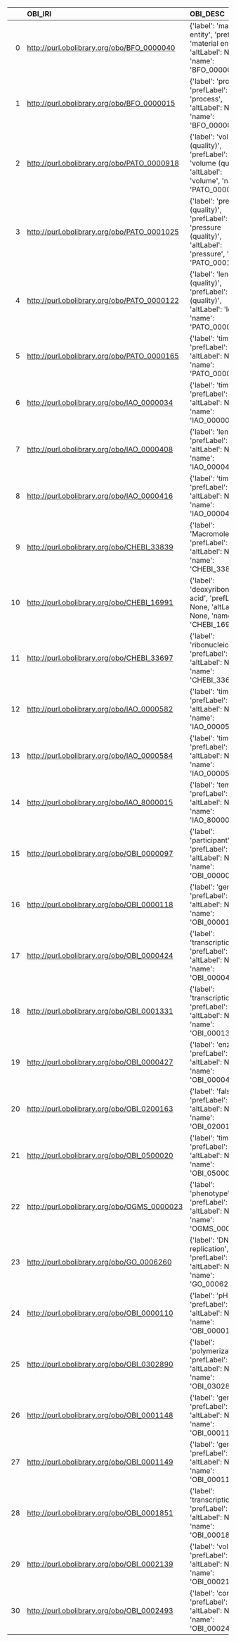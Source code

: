 |    | OBI_IRI                                     | OBI_DESC                                                                                                           | SBO_IRI                              | SBO_DESC                           | SBO_DEF   |
|---:|:--------------------------------------------|:-------------------------------------------------------------------------------------------------------------------|:-------------------------------------|:-----------------------------------|:----------|
|  0 | http://purl.obolibrary.org/obo/BFO_0000040  | {'label': 'material entity', 'prefLabel': 'material entity', 'altLabel': None, 'name': 'BFO_0000040'}              | http://biomodels.net/SBO/SBO_0000240 | {'label': 'material entity'}       | []        |
|  1 | http://purl.obolibrary.org/obo/BFO_0000015  | {'label': 'process', 'prefLabel': 'process', 'altLabel': None, 'name': 'BFO_0000015'}                              | http://biomodels.net/SBO/SBO_0000375 | {'label': 'process'}               | []        |
|  2 | http://purl.obolibrary.org/obo/PATO_0000918 | {'label': 'volume (quality)', 'prefLabel': 'volume (quality)', 'altLabel': 'volume', 'name': 'PATO_0000918'}       | http://biomodels.net/SBO/SBO_0000468 | {'label': 'volume'}                | []        |
|  3 | http://purl.obolibrary.org/obo/PATO_0001025 | {'label': 'pressure (quality)', 'prefLabel': 'pressure (quality)', 'altLabel': 'pressure', 'name': 'PATO_0001025'} | http://biomodels.net/SBO/SBO_0000279 | {'label': 'pressure'}              | []        |
|  4 | http://purl.obolibrary.org/obo/PATO_0000122 | {'label': 'length (quality)', 'prefLabel': 'length (quality)', 'altLabel': 'length', 'name': 'PATO_0000122'}       | http://biomodels.net/SBO/SBO_0000466 | {'label': 'length'}                | []        |
|  5 | http://purl.obolibrary.org/obo/PATO_0000165 | {'label': 'time', 'prefLabel': None, 'altLabel': None, 'name': 'PATO_0000165'}                                     | http://biomodels.net/SBO/SBO_0000345 | {'label': 'time'}                  | []        |
|  6 | http://purl.obolibrary.org/obo/IAO_0000034  | {'label': 'time', 'prefLabel': None, 'altLabel': None, 'name': 'IAO_0000034'}                                      | http://biomodels.net/SBO/SBO_0000345 | {'label': 'time'}                  | []        |
|  7 | http://purl.obolibrary.org/obo/IAO_0000408  | {'label': 'length', 'prefLabel': None, 'altLabel': None, 'name': 'IAO_0000408'}                                    | http://biomodels.net/SBO/SBO_0000466 | {'label': 'length'}                | []        |
|  8 | http://purl.obolibrary.org/obo/IAO_0000416  | {'label': 'time', 'prefLabel': None, 'altLabel': None, 'name': 'IAO_0000416'}                                      | http://biomodels.net/SBO/SBO_0000345 | {'label': 'time'}                  | []        |
|  9 | http://purl.obolibrary.org/obo/CHEBI_33839  | {'label': 'Macromolecule', 'prefLabel': None, 'altLabel': None, 'name': 'CHEBI_33839'}                             | http://biomodels.net/SBO/SBO_0000245 | {'label': 'Macromolecule'}         | []        |
| 10 | http://purl.obolibrary.org/obo/CHEBI_16991  | {'label': 'deoxyribonucleic acid', 'prefLabel': None, 'altLabel': None, 'name': 'CHEBI_16991'}                     | http://biomodels.net/SBO/SBO_0000251 | {'label': 'deoxyribonucleic acid'} | []        |
| 11 | http://purl.obolibrary.org/obo/CHEBI_33697  | {'label': 'ribonucleic acid', 'prefLabel': None, 'altLabel': None, 'name': 'CHEBI_33697'}                          | http://biomodels.net/SBO/SBO_0000250 | {'label': 'ribonucleic acid'}      | []        |
| 12 | http://purl.obolibrary.org/obo/IAO_0000582  | {'label': 'time', 'prefLabel': None, 'altLabel': None, 'name': 'IAO_0000582'}                                      | http://biomodels.net/SBO/SBO_0000345 | {'label': 'time'}                  | []        |
| 13 | http://purl.obolibrary.org/obo/IAO_0000584  | {'label': 'time', 'prefLabel': None, 'altLabel': None, 'name': 'IAO_0000584'}                                      | http://biomodels.net/SBO/SBO_0000345 | {'label': 'time'}                  | []        |
| 14 | http://purl.obolibrary.org/obo/IAO_8000015  | {'label': 'template', 'prefLabel': None, 'altLabel': None, 'name': 'IAO_8000015'}                                  | http://biomodels.net/SBO/SBO_0000645 | {'label': 'template'}              | []        |
| 15 | http://purl.obolibrary.org/obo/OBI_0000097  | {'label': 'participant', 'prefLabel': None, 'altLabel': None, 'name': 'OBI_0000097'}                               | http://biomodels.net/SBO/SBO_0000235 | {'label': 'participant'}           | []        |
| 16 | http://purl.obolibrary.org/obo/OBI_0000118  | {'label': 'gene', 'prefLabel': None, 'altLabel': None, 'name': 'OBI_0000118'}                                      | http://biomodels.net/SBO/SBO_0000243 | {'label': 'gene'}                  | []        |
| 17 | http://purl.obolibrary.org/obo/OBI_0000424  | {'label': 'transcription', 'prefLabel': None, 'altLabel': None, 'name': 'OBI_0000424'}                             | http://biomodels.net/SBO/SBO_0000183 | {'label': 'transcription'}         | []        |
| 18 | http://purl.obolibrary.org/obo/OBI_0001331  | {'label': 'transcription', 'prefLabel': None, 'altLabel': None, 'name': 'OBI_0001331'}                             | http://biomodels.net/SBO/SBO_0000183 | {'label': 'transcription'}         | []        |
| 19 | http://purl.obolibrary.org/obo/OBI_0000427  | {'label': 'enzyme', 'prefLabel': None, 'altLabel': None, 'name': 'OBI_0000427'}                                    | http://biomodels.net/SBO/SBO_0000014 | {'label': 'enzyme'}                | []        |
| 20 | http://purl.obolibrary.org/obo/OBI_0200163  | {'label': 'false', 'prefLabel': None, 'altLabel': None, 'name': 'OBI_0200163'}                                     | http://biomodels.net/SBO/SBO_0000417 | {'label': 'false'}                 | []        |
| 21 | http://purl.obolibrary.org/obo/OBI_0500020  | {'label': 'time', 'prefLabel': None, 'altLabel': None, 'name': 'OBI_0500020'}                                      | http://biomodels.net/SBO/SBO_0000345 | {'label': 'time'}                  | []        |
| 22 | http://purl.obolibrary.org/obo/OGMS_0000023 | {'label': 'phenotype', 'prefLabel': None, 'altLabel': None, 'name': 'OGMS_0000023'}                                | http://biomodels.net/SBO/SBO_0000358 | {'label': 'phenotype'}             | []        |
| 23 | http://purl.obolibrary.org/obo/GO_0006260   | {'label': 'DNA replication', 'prefLabel': None, 'altLabel': None, 'name': 'GO_0006260'}                            | http://biomodels.net/SBO/SBO_0000204 | {'label': 'DNA replication'}       | []        |
| 24 | http://purl.obolibrary.org/obo/OBI_0000110  | {'label': 'pH', 'prefLabel': None, 'altLabel': None, 'name': 'OBI_0000110'}                                        | http://biomodels.net/SBO/SBO_0000304 | {'label': 'pH'}                    | []        |
| 25 | http://purl.obolibrary.org/obo/OBI_0302890  | {'label': 'polymerization', 'prefLabel': None, 'altLabel': None, 'name': 'OBI_0302890'}                            | http://biomodels.net/SBO/SBO_0000652 | {'label': 'polymerization'}        | []        |
| 26 | http://purl.obolibrary.org/obo/OBI_0001148  | {'label': 'gene', 'prefLabel': None, 'altLabel': None, 'name': 'OBI_0001148'}                                      | http://biomodels.net/SBO/SBO_0000243 | {'label': 'gene'}                  | []        |
| 27 | http://purl.obolibrary.org/obo/OBI_0001149  | {'label': 'gene', 'prefLabel': None, 'altLabel': None, 'name': 'OBI_0001149'}                                      | http://biomodels.net/SBO/SBO_0000243 | {'label': 'gene'}                  | []        |
| 28 | http://purl.obolibrary.org/obo/OBI_0001851  | {'label': 'transcription', 'prefLabel': None, 'altLabel': None, 'name': 'OBI_0001851'}                             | http://biomodels.net/SBO/SBO_0000183 | {'label': 'transcription'}         | []        |
| 29 | http://purl.obolibrary.org/obo/OBI_0002139  | {'label': 'volume', 'prefLabel': None, 'altLabel': None, 'name': 'OBI_0002139'}                                    | http://biomodels.net/SBO/SBO_0000468 | {'label': 'volume'}                | []        |
| 30 | http://purl.obolibrary.org/obo/OBI_0002493  | {'label': 'control', 'prefLabel': None, 'altLabel': None, 'name': 'OBI_0002493'}                                   | http://biomodels.net/SBO/SBO_0000168 | {'label': 'control'}               | []        |
